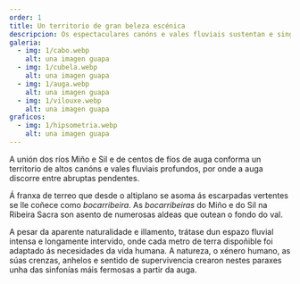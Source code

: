 ```yaml
---
order: 1
title: Un territorio de gran beleza escénica
descripcion: Os espectaculares canóns e vales fluviais sustentan e singularizan a paisaxe da auga da Ribeira Sacra. Os profundos, espectaculares e sucesivos anllos son o seu emblema.
galeria:
  - img: 1/cabo.webp
    alt: una imagen guapa
  - img: 1/cubela.webp
    alt: una imagen guapa
  - img: 1/auga.webp
    alt: una imagen guapa
  - img: 1/vilouxe.webp
    alt: una imagen guapa
graficos:
  - img: 1/hipsometria.webp
    alt: una imagen guapa
---
```


A unión dos ríos Miño e Sil e de centos de fíos de auga conforma un territorio de altos canóns e vales fluviais profundos, por onde a auga discorre entre abruptas pendentes.

Á franxa de terreo que desde o altiplano se asoma ás escarpadas vertentes se lle coñece como <em>bocarribeira</em>. As <em>bocarribeiras</em> do Miño e do Sil na Ribeira Sacra son asento de numerosas aldeas que outean o fondo do val.

A pesar da aparente naturalidade e illamento, trátase dun espazo fluvial intensa e longamente intervido, onde cada metro de terra dispoñible foi adaptado ás necesidades da vida humana. A natureza, o xénero humano, as súas crenzas, anhelos e sentido de supervivencia crearon nestes paraxes unha das sinfonías máis fermosas a partir da auga.
